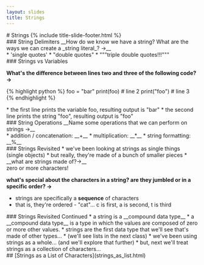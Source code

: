 ```yaml
---
layout: slides
title: Strings 
---
```

<section markdown="block" class="title-slide">
# Strings
{% include title-slide-footer.html %}
</section>

<section markdown="block">
### String Delimiters
__How do we know we have a string?  What are the ways we can create a _string literal_? &rarr;__

<div class="incremental" markdown="block">
* 'single quotes'
* "double quotes"
* """triple double quotes!!!"""
</div>
</section>

<section markdown="block">
### Strings vs Variables

__What's the difference between lines two and three of the following code? &rarr;__

{% highlight python %}
foo = "bar"
print(foo)   # line 2
print("foo") # line 3
{% endhighlight %}
<div class="incremental" markdown="block">
* the first line prints the variable foo, resulting output is "bar"
* the second line prints the string "foo", resulting output is "foo"
</div>
</section>

<section markdown="block">
### String Operations
__Name some operations that we can perform on strings &rarr;__ 

<div class="incremental" markdown="block">
* addition / concatenation: __+__
* multiplication: __*__
* string formatting: __%__
</div>
</section>

<section markdown="block">
### Strings Revisited
* we've been looking at strings as single things (single objects)
* but really, they're made of a bunch of smaller pieces
* __what are strings made of?&rarr;__

<div class="incremental" markdown="block">
zero or more characters!

__what's special about the characters in a string?  are they jumbled or in a specific order? &rarr;__  

* strings are specifically a __sequence__ of characters
* that is, they're ordered - "cat"... c is first, a is second, t is third
</div>
</section>

<section markdown="block">
### Strings Revisited Continued
* a string is a __compound data type__
* a __compound data type__ is a type in which the values are composed of zero or more other values.
* strings are the first data type that we'll see that's made of other types... 
* (we'll see lists in the next class)
* we've been using strings as a whole... (and we'll explore that further)
* but, next we'll treat strings as a collection of characters... 
</section>

<section markdown="block">
## [Strings as a List of Characters](strings_as_list.html)
</section>
